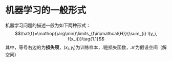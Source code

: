 # 机器学习的一般形式
机器学习问题的描述一般为如下两种形式： 
$$\hat{f}=\mathop{\arg\min}\limits_{f\in\mathcal{H}}{\sum_{i} l(y_i, f(x_i))}\tag{1.1}$$ 
其中，等号右边的为**损失项**，$(x_i, y_i)$为训练样本，$l$是损失函数，$\mathcal{H}$为假设空间（解空间） 
